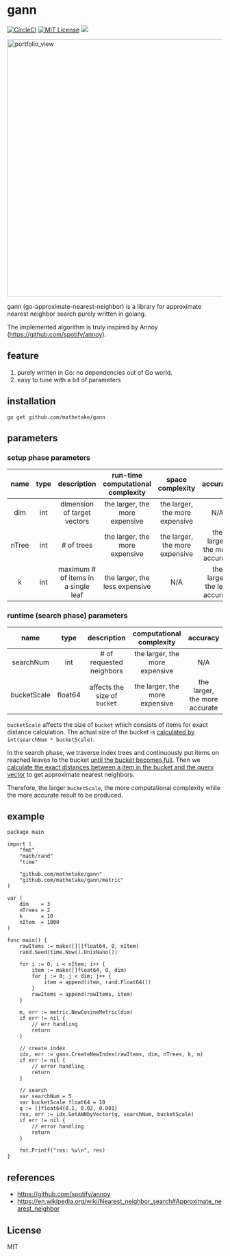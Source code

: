 # gann
[![CircleCI](https://circleci.com/gh/mathetake/gann.svg?style=shield&circle-token=9a6608c5baa7a400661a700127778a9ff8baeee3)](https://circleci.com/gh/mathetake/gann)
[![MIT License](http://img.shields.io/badge/license-MIT-blue.svg?style=flat)](LICENSE)
[![](https://godoc.org/github.com/mathetake/gann?status.svg)](http://godoc.org/github.com/mathetake/gann)

<img width="600" alt="portfolio_view" src="https://mathetake.github.io/blogs/assets/gann/recursive_build.png">

gann (go-approximate-nearest-neighbor) is a library for approximate nearest neighbor search purely written in golang.

The implemented algorithm is truly inspired by Annoy (https://github.com/spotify/annoy).

## feature
1. purely written in Go: no dependencies out of Go world.
2. easy to tune with a bit of parameters

## installation

```golang
go get github.com/mathetake/gann
```

## parameters

### setup phase parameters

|name|type|description|run-time computational complexity|space complexity|accuracy|
|:---:|:---:|:---:|:---:|:---:|:---:|
|dim|int| dimension of target vectors| the larger, the more expensive | the larger, the more expensive |  N/A |
|nTree|int| # of trees|the larger, the more expensive| the larger, the more expensive | the larger, the more accurate|
|k|int|maximum # of items in a single leaf|the larger, the less expensive| N/A| the larger, the less accurate|

### runtime (search phase) parameters

|name|type|description|computational complexity|accuracy|
|:---:|:---:|:---:|:---:|:---:|
|searchNum|int| # of requested neighbors|the larger, the more expensive|N/A|
|bucketScale|float64| affects the size of `bucket` |the larger, the more expensive|the larger, the more accurate|

`bucketScale` affects the size of `bucket` which consists of items for exact distance calculation. 
The actual size of the bucket is [calculated by](https://github.com/mathetake/gann/blob/357c3abd241bd6455e895a5b392251b06507a8e8/search.go#L30) `int(searchNum * bucketScale)`.

In the search phase, we traverse index trees and continuously put items on reached leaves to the bucket [until the bucket becomes full](https://github.com/mathetake/gann/blob/357c3abd241bd6455e895a5b392251b06507a8e8/search.go#L48).
Then we [calculate the exact distances between a item in the bucket and the query vector](https://github.com/mathetake/gann/blob/357c3abd241bd6455e895a5b392251b06507a8e8/search.go#L74-L81) to get approximate nearest neighbors.

Therefore, the larger `bucketScale`, the more computational complexity while the more accurate result to be produced.

## example

```golang
package main

import (
	"fmt"
	"math/rand"
	"time"

	"github.com/mathetake/gann"
	"github.com/mathetake/gann/metric"
)

var (
	dim    = 3
	nTrees = 2
	k      = 10
	nItem  = 1000
)

func main() {
	rawItems := make([][]float64, 0, nItem)
	rand.Seed(time.Now().UnixNano())

	for i := 0; i < nItem; i++ {
		item := make([]float64, 0, dim)
		for j := 0; j < dim; j++ {
			item = append(item, rand.Float64())
		}
		rawItems = append(rawItems, item)
	}

	m, err := metric.NewCosineMetric(dim)
	if err != nil {
		// err handling
		return
	}

	// create index
	idx, err := gann.CreateNewIndex(rawItems, dim, nTrees, k, m)
	if err != nil {
		// error handling
		return
	}

	// search
	var searchNum = 5
	var bucketScale float64 = 10
	q := []float64{0.1, 0.02, 0.001}
	res, err := idx.GetANNbyVector(q, searchNum, bucketScale)
	if err != nil {
		// error handling
		return
	}

	fmt.Printf("res: %v\n", res)
}
```

## references

- https://github.com/spotify/annoy
- https://en.wikipedia.org/wiki/Nearest_neighbor_search#Approximate_nearest_neighbor

## License

MIT
